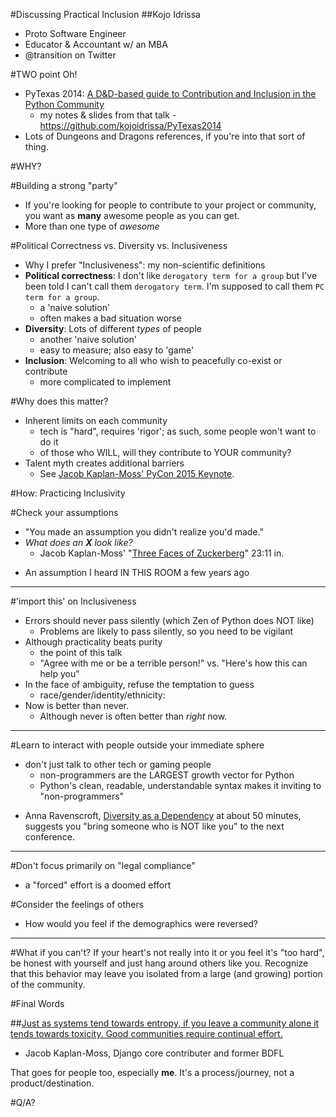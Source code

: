 #Discussing Practical Inclusion
##Kojo Idrissa
-  Proto Software Engineer
-  Educator & Accountant w/ an MBA
-  @transition on Twitter

#TWO point Oh!
-  PyTexas 2014: [A D&D-based guide to Contribution and Inclusion in the Python Community](https://www.youtube.com/watch?v=Xpd9ms2v3Yc)
    +  my notes & slides from that talk - https://github.com/kojoidrissa/PyTexas2014
-  Lots of Dungeons and Dragons references, if you're into that sort of thing.

#WHY?

#Building a strong "party"
-  If you're looking for people to contribute to your project or community, you want as **many** awesome people as you can get.
-  More than one type of *awesome*

#Political Correctness vs. Diversity vs. Inclusiveness
-  Why I prefer "Inclusiveness": my non-scientific definitions
-  **Political correctness**: I don't like `derogatory term for a group` but I've been told I can't call them `derogatory term`. I'm supposed to call them `PC term for a group`.
    +  a 'naive solution'
    +  often makes a bad situation worse
-  **Diversity**: Lots of different *types* of people
    +  another 'naive solution'
    +  easy to measure; also easy to 'game'
-  **Inclusion**: Welcoming to all who wish to peacefully co-exist or contribute
    +  more complicated to implement

#Why does this matter?
-  Inherent limits on each community
    +  tech is "hard", requires 'rigor'; as such, some people won't want to do it
    +  of those who WILL, will they contribute to YOUR community?
-  Talent myth creates additional barriers
    *  See [Jacob Kaplan-Moss' PyCon 2015 Keynote](https://www.youtube.com/watch?v=hIJdFxYlEKE).

#How: Practicing Inclusivity

#Check your assumptions
+  "You made an assumption you didn't realize you'd made."
+  *What does an **X** look like?*
    +  Jacob Kaplan-Moss' "[Three Faces of Zuckerberg](https://www.youtube.com/watch?v=hIJdFxYlEKE)" 23:11 in.
-  An assumption I heard IN THIS ROOM a few years ago

---

#'import this' on Inclusiveness
-  Errors should never pass silently (which Zen of Python does NOT like)
    +  Problems are likely to pass silently, so you need to be vigilant
-  Although practicality beats purity
    +  the point of this talk
    +  "Agree with me or be a terrible person!" vs. "Here's how this can help you"
-  In the face of ambiguity, refuse the temptation to guess
    +  race/gender/identity/ethnicity: 
-  Now is better than never.
    +  Although never is often better than *right* now.

---

#Learn to interact with people outside your immediate sphere
+  don't just talk to other tech or gaming people
    +  non-programmers are the LARGEST growth vector for Python
    +  Python's clean, readable, understandable syntax makes it inviting to "non-programmers"
-  Anna Ravenscroft, [Diversity as a Dependency](https://www.youtube.com/watch?v=PLYI46Ou-wI) at about 50 minutes, suggests you "bring someone who is NOT like you" to the next conference.

---

#Don't focus primarily on "legal compliance"
+  a "forced" effort is a doomed effort

#Consider the feelings of others
-  How would you feel if the demographics were reversed?

---

#What if you can't?
If your heart's not really into it or you feel it's "too hard", be honest with yourself and just hang around others like you. Recognize that this behavior may leave you isolated from a large (and growing) portion of the community.

#Final Words

##[Just as systems tend towards entropy, if you leave a community alone it tends towards toxicity. Good communities require continual effort.](https://twitter.com/jacobian/status/514104755660914688)
-  Jacob Kaplan-Moss, Django core contributer and former BDFL

That goes for people too, especially **me**. It's a process/journey, not a product/destination.


#Q/A?

